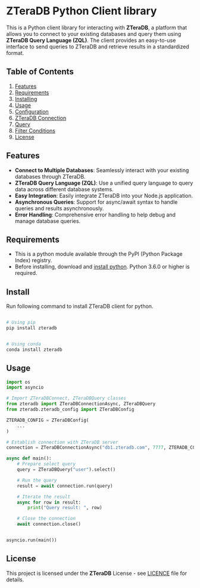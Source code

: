 # ZTeraDB Python Client library
This is a Python client library for interacting with **ZTeraDB**, a platform that allows you to connect to your 
existing databases and query them using **ZTeraDB Query Language (ZQL)**. The client provides an easy-to-use interface 
to send queries to ZTeraDB and retrieve results in a standardized format.

## Table of Contents

1. [Features](#features)
2. [Requirements](#requirements)
3. [Installing](#install)
4. [Usage](#usage)
5. [Configuration](./config.md)
6. [ZTeraDB Connection](./zteradb-connection.md)
7. [Query](./query.md)
8. [Filter Conditions](./filter-condition.md)
9. [License](#license)


## **Features**

- **Connect to Multiple Databases**: Seamlessly interact with your existing databases through ZTeraDB.
- **ZTeraDB Query Language (ZQL)**: Use a unified query language to query data across different database systems.
- **Easy Integration**: Easily integrate ZTeraDB into your Node.js application.
- **Asynchronous Queries**: Support for async/await syntax to handle queries and results asynchronously.
- **Error Handling**: Comprehensive error handling to help debug and manage database queries.

## Requirements
- This is a python module available through the PyPI (Python Package Index) registry.
- Before installing, download and [install python](https://www.python.org/downloads/). Python 3.6.0 or higher is required.


## **Install**
Run following command to install ZTeraDB client for python.

```sh

# Using pip
pip install zteradb


# Using conda
conda install zteradb

```

## **Usage**

```python
import os
import asyncio

# Import ZTeraDBConnect, ZTeraDBQuery classes 
from zteradb import ZTeraDBConnectionAsync, ZTeraDBQuery
from zteradb.zteradb_config import ZTeraDBConfig

ZTERADB_CONFIG = ZTeraDBConfig(
    ...
)

# Establish connection with ZTeraDB server
connection = ZTeraDBConnectionAsync("db1.zteradb.com", 7777, ZTERADB_CONFIG)

async def main():
    # Prepare select query
    query = ZTeraDBQuery("user").select()

    # Run the query
    result = await connection.run(query)

    # Iterate the result
    async for row in result:
        print("Query result: ", row)

    # Close the connection
    await connection.close()


asyncio.run(main())

```

## **License**

This project is licensed under the **ZTeraDB** License - see [LICENCE](./LICENCE) file for details.
